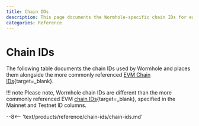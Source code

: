 ```yaml
---
title: Chain IDs
description: This page documents the Wormhole-specific chain IDs for each chain and contrasts them to the more commonly referenced EVM chain IDs originating in EIP-155.
categories: Reference
---
```


# Chain IDs

The following table documents the chain IDs used by Wormhole and places them alongside the more commonly referenced [EVM Chain IDs](https://chainlist.org/){target=\_blank}.

!!! note
    Please note, Wormhole chain IDs are different than the more commonly referenced EVM [chain IDs](https://eips.ethereum.org/EIPS/eip-155){target=\_blank}, specified in the Mainnet and Testnet ID columns.

--8<-- 'text/products/reference/chain-ids/chain-ids.md'
